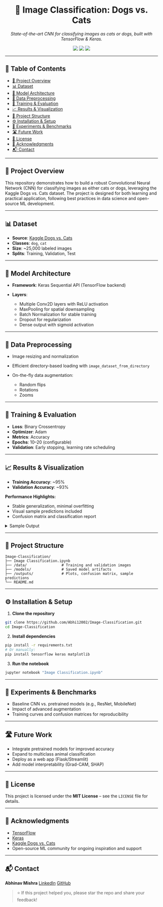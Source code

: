 <h1 align="center">🐾 Image Classification: Dogs vs. Cats</h1>

<p align="center">
  <em>State-of-the-art CNN for classifying images as cats or dogs, built with TensorFlow & Keras.</em>
</p>

<p align="center">
  <a href="https://www.tensorflow.org/"><img src="https://img.shields.io/badge/Framework-TensorFlow-orange.svg"></a>
  <a href="https://keras.io/"><img src="https://img.shields.io/badge/Keras-API-red.svg"></a>
  <a href="https://github.com/Abhi12002/Image-Classification/stargazers"><img src="https://img.shields.io/github/stars/Abhi12002/Image-Classification?style=social"></a>
</p>

---

## 📑 Table of Contents

* [📝 Project Overview](#-project-overview)
* [📊 Dataset](#-dataset)
* [🧠 Model Architecture](#-model-architecture)
* [🧹 Data Preprocessing](#-data-preprocessing)
* [🚀 Training & Evaluation](#-training--evaluation)
* [📈 Results & Visualization](#-results--visualization)
* [📁 Project Structure](#-project-structure)
* [⚙️ Installation & Setup](#-installation--setup)
* [🔬 Experiments & Benchmarks](#-experiments--benchmarks)
* [🛣️ Future Work](#-future-work)
* [📜 License](#-license)
* [🙏 Acknowledgments](#-acknowledgments)
* [📬 Contact](#-contact)

---

## 📝 Project Overview

This repository demonstrates how to build a robust Convolutional Neural Network (CNN) for classifying images as either cats or dogs, leveraging the Kaggle Dogs vs. Cats dataset. The project is designed for both learning and practical application, following best practices in data science and open-source ML development.

---

## 📊 Dataset

* **Source**: [Kaggle Dogs vs. Cats](https://www.kaggle.com/c/dogs-vs-cats/data)
* **Classes**: `dog`, `cat`
* **Size**: \~25,000 labeled images
* **Splits**: Training, Validation, Test

---

## 🧠 Model Architecture

* **Framework**: Keras Sequential API (TensorFlow backend)
* **Layers**:

  * Multiple Conv2D layers with ReLU activation
  * MaxPooling for spatial downsampling
  * Batch Normalization for stable training
  * Dropout for regularization
  * Dense output with sigmoid activation

---

## 🧹 Data Preprocessing

* Image resizing and normalization
* Efficient directory-based loading with `image_dataset_from_directory`
* On-the-fly data augmentation:

  * Random flips
  * Rotations
  * Zooms

---

## 🚀 Training & Evaluation

* **Loss**: Binary Crossentropy
* **Optimizer**: Adam
* **Metrics**: Accuracy
* **Epochs**: 10–20 (configurable)
* **Validation**: Early stopping, learning rate scheduling

---

## 📈 Results & Visualization

* **Training Accuracy**: \~95%
* **Validation Accuracy**: \~93%

**Performance Highlights:**

* Stable generalization, minimal overfitting
* Visual sample predictions included
* Confusion matrix and classification report

<details>
<summary>Sample Output</summary>

| Metric         | Value |
| -------------- | ----- |
| Train Accuracy | 95%   |
| Val Accuracy   | 93%   |

</details>

---

## 📁 Project Structure

```
Image-Classification/
├── Image Classification.ipynb
├── /data/                # Training and validation images
├── /models/              # Saved model artifacts
├── /outputs/             # Plots, confusion matrix, sample predictions
└── README.md
```

---

## ⚙️ Installation & Setup

1. **Clone the repository**

```bash
git clone https://github.com/Abhi12002/Image-Classification.git
cd Image-Classification
```

2. **Install dependencies**

```bash
pip install -r requirements.txt
# Or manually:
pip install tensorflow keras matplotlib
```

3. **Run the notebook**

```bash
jupyter notebook "Image Classification.ipynb"
```

---

## 🔬 Experiments & Benchmarks

* Baseline CNN vs. pretrained models (e.g., ResNet, MobileNet)
* Impact of advanced augmentation
* Training curves and confusion matrices for reproducibility

---

## 🛣️ Future Work

* Integrate pretrained models for improved accuracy
* Expand to multiclass animal classification
* Deploy as a web app (Flask/Streamlit)
* Add model interpretability (Grad-CAM, SHAP)

---

## 📜 License

This project is licensed under the **MIT License** – see the `LICENSE` file for details.

---

## 🙏 Acknowledgments

* [TensorFlow](https://www.tensorflow.org/)
* [Keras](https://keras.io/)
* [Kaggle Dogs vs. Cats](https://www.kaggle.com/c/dogs-vs-cats/data)
* Open-source ML community for ongoing inspiration and support

---

## 📬 Contact

**Abhinav Mishra**
[LinkedIn](https://www.linkedin.com/in/abhinav-mishra-4b72b120b/)
[GitHub](https://github.com/Abhi12002)

> ⭐ If this project helped you, please star the repo and share your feedback!
